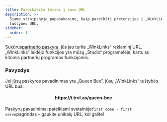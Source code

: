 ```yaml
---
title: Pareikškite teises į savo URL
description: >-
  Šiame straipsnyje papasakosime, kaip pareikšti pretenzijas į „WinkLinks“
  tuštybės URL.
sidebar:
  order: 1
---
```

Sukūrus[partnerio paskyra](/studio/what-is-studio), jūs jau turite „WinkLinks“ reklaminį URL. „WinkLinks“ leidėjo funkcijos yra mūsų „Studio“ programėlėje, kartu su kitomis partnerių programos funkcijomis.

### Pavyzdys

Jei jūsų paskyros pavadinimas yra „Queen Bee“, jūsų „WinkLinks“ tuštybės URL bus:

<h4 align="center">https://i.trvl.as/queen-bee</h4>


Paskyrų pavadinimai pateikiami svetainėje`first come - first serve`pagrindas – gaukite unikalų URL, kol galite!

